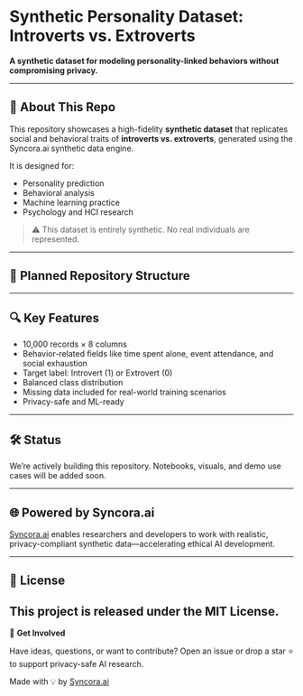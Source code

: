 # Synthetic Personality Dataset: Introverts vs. Extroverts

**A synthetic dataset for modeling personality-linked behaviors without compromising privacy.**

---

## 🧠 About This Repo

This repository showcases a high-fidelity **synthetic dataset** that replicates social and behavioral traits of **introverts vs. extroverts**, generated using the Syncora.ai synthetic data engine.

It is designed for:
- Personality prediction
- Behavioral analysis
- Machine learning practice
- Psychology and HCI research

> ⚠️ This dataset is entirely synthetic. No real individuals are represented.

---

## 📂 Planned Repository Structure


---

## 🔍 Key Features

- 10,000 records × 8 columns
- Behavior-related fields like time spent alone, event attendance, and social exhaustion
- Target label: Introvert (1) or Extrovert (0)
- Balanced class distribution
- Missing data included for real-world training scenarios
- Privacy-safe and ML-ready

---

## 🛠️ Status

We’re actively building this repository. Notebooks, visuals, and demo use cases will be added soon.

---

## 🌐 Powered by Syncora.ai

[Syncora.ai](https://syncora.ai) enables researchers and developers to work with realistic, privacy-compliant synthetic data—accelerating ethical AI development.

---

## 📜 License

This project is released under the MIT License.
---

💬 **Get Involved**

Have ideas, questions, or want to contribute? Open an issue or drop a star ⭐ to support privacy-safe AI research.

Made with 💡 by [Syncora.ai](https://syncora.ai)
